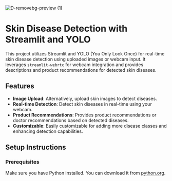 ![D-removebg-preview (1)](https://github.com/user-attachments/assets/8607e9d2-3152-4802-ad81-4ea4b7026210)
# Skin Disease Detection with Streamlit and YOLO 



This project utilizes Streamlit and YOLO (You Only Look Once) for real-time skin disease detection using  uploaded images or webcam input. It leverages `streamlit-webrtc` for webcam integration and provides descriptions and product recommendations for detected skin diseases.

## Features

- **Image Upload**: Alternatively, upload skin images to detect diseases.
- **Real-time Detection**: Detect skin diseases in real-time using your webcam.
- **Product Recommendations**: Provides product recommendations or doctor recommendations based on detected diseases.
- **Customizable**: Easily customizable for adding more disease classes and enhancing detection capabilities.

## Setup Instructions

### Prerequisites

Make sure you have Python installed. You can download it from [python.org](https://www.python.org/downloads/).


